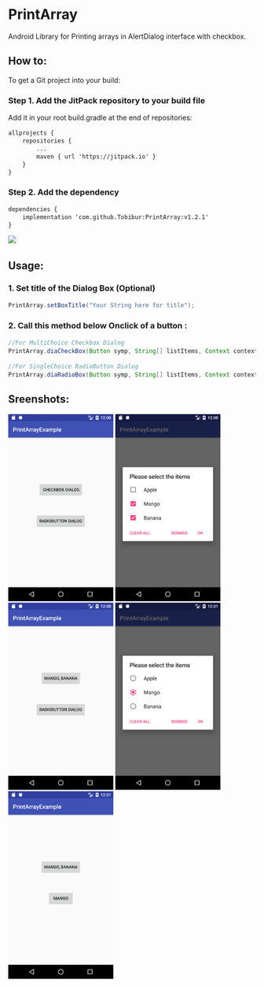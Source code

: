 # PrintArray
Android Library for Printing arrays in AlertDialog interface with checkbox.

## How to:

To get a Git project into your build:

### Step 1. Add the JitPack repository to your build file
Add it in your root build.gradle at the end of repositories:

	allprojects {
		repositories {
			...
			maven { url 'https://jitpack.io' }
		}
	}
  
  

### Step 2. Add the dependency

	dependencies {
		implementation 'com.github.Tobibur:PrintArray:v1.2.1'
	}
[![](https://jitpack.io/v/Tobibur/PrintArray.svg)](https://jitpack.io/#Tobibur/PrintArray)

## Usage:

### 1. Set title of the Dialog Box (Optional)

```Java
PrintArray.setBoxTitle("Your String here for title");
```

### 2. Call this method below Onclick of a button :

```Java
//For MultiChoice Checkbox Dialog
PrintArray.diaCheckBox(Button symp, String[] listItems, Context context)
```

```Java
//For SingleChoice RadioButton Dialog
PrintArray.diaRadioBox(Button symp, String[] listItems, Context context)
```

## Sreenshots:

<img src="images/a.png" width="214"> <img src="images/b.png" width="214">
<img src="images/c.png" width="214"> <img src="images/d.png" width="214">
<img src="images/e.png" width="214">

